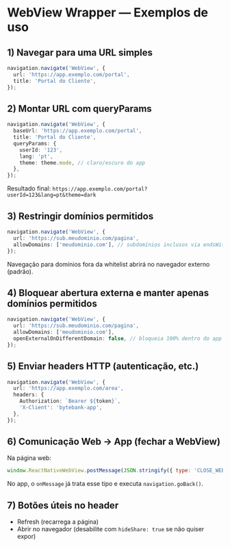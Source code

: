 # WebView Wrapper — Exemplos de uso

## 1) Navegar para uma URL simples

```ts
navigation.navigate('WebView', {
  url: 'https://app.exemplo.com/portal',
  title: 'Portal do Cliente',
});
```

## 2) Montar URL com queryParams

```ts
navigation.navigate('WebView', {
  baseUrl: 'https://app.exemplo.com/portal',
  title: 'Portal do Cliente',
  queryParams: {
    userId: '123',
    lang: 'pt',
    theme: theme.mode, // claro/escuro do app
  },
});
```

Resultado final: `https://app.exemplo.com/portal?userId=123&lang=pt&theme=dark`

## 3) Restringir domínios permitidos

```ts
navigation.navigate('WebView', {
  url: 'https://sub.meudominio.com/pagina',
  allowDomains: ['meudominio.com'], // subdomínios inclusos via endsWith
});
```

Navegação para domínios fora da whitelist abrirá no navegador externo (padrão).

## 4) Bloquear abertura externa e manter apenas domínios permitidos

```ts
navigation.navigate('WebView', {
  url: 'https://sub.meudominio.com/pagina',
  allowDomains: ['meudominio.com'],
  openExternalOnDifferentDomain: false, // bloqueia 100% dentro do app
});
```

## 5) Enviar headers HTTP (autenticação, etc.)

```ts
navigation.navigate('WebView', {
  url: 'https://app.exemplo.com/area',
  headers: {
    Authorization: `Bearer ${token}`,
    'X-Client': 'bytebank-app',
  },
});
```

## 6) Comunicação Web → App (fechar a WebView)

Na página web:

```js
window.ReactNativeWebView.postMessage(JSON.stringify({ type: 'CLOSE_WEBVIEW' }));
```

No app, o `onMessage` já trata esse tipo e executa `navigation.goBack()`.

## 7) Botões úteis no header

- Refresh (recarrega a página)
- Abrir no navegador (desabilite com `hideShare: true` se não quiser expor)

